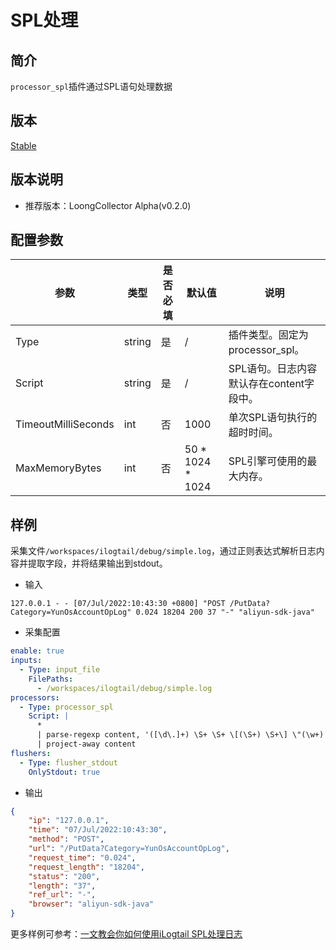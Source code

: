 # SPL处理

## 简介

`processor_spl`插件通过SPL语句处理数据

## 版本

[Stable](../../stability-level.md)

## 版本说明

* 推荐版本：LoongCollector Alpha(v0.2.0)

## 配置参数

| **参数** | **类型** | **是否必填** | **默认值** | **说明** |
| --- | --- | --- | --- | --- |
| Type | string | 是 | / | 插件类型。固定为processor_spl。 |
| Script | string | 是 | / | SPL语句。日志内容默认存在content字段中。 |
| TimeoutMilliSeconds | int | 否 | 1000 | 单次SPL语句执行的超时时间。 |
| MaxMemoryBytes | int | 否 | 50 \* 1024 \* 1024 | SPL引擎可使用的最大内存。 |

## 样例

采集文件`/workspaces/ilogtail/debug/simple.log`，通过正则表达式解析日志内容并提取字段，并将结果输出到stdout。

* 输入

```plain
127.0.0.1 - - [07/Jul/2022:10:43:30 +0800] "POST /PutData?Category=YunOsAccountOpLog" 0.024 18204 200 37 "-" "aliyun-sdk-java"
```

* 采集配置

```yaml
enable: true
inputs:
  - Type: input_file
    FilePaths:
      - /workspaces/ilogtail/debug/simple.log
processors:
  - Type: processor_spl
    Script: |
      *
      | parse-regexp content, '([\d\.]+) \S+ \S+ \[(\S+) \S+\] \"(\w+) ([^\\"]*)\" ([\d\.]+) (\d+) (\d+) (\d+|-) \"([^\\"]*)\" \"([^\\"]*)\"' as ip, time, method, url, request_time, request_length, status, length, ref_url, browser
      | project-away content
flushers:
  - Type: flusher_stdout
    OnlyStdout: true
```

* 输出

```json
{
    "ip": "127.0.0.1",
    "time": "07/Jul/2022:10:43:30",
    "method": "POST",
    "url": "/PutData?Category=YunOsAccountOpLog",
    "request_time": "0.024",
    "request_length": "18204",
    "status": "200",
    "length": "37",
    "ref_url": "-",
    "browser": "aliyun-sdk-java"
}
```

更多样例可参考：[一文教会你如何使用iLogtail SPL处理日志](https://open.observability.cn/article/gpgqx50m2ry4h2mx/)
